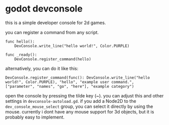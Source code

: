 # godot devconsole
this is a simple developer console for 2d games.

you can register a command from any script.

	func hello():
		DevConsole.write_line("hello world!", Color.PURPLE)
		
	func _ready():
		DevConsole.register_command(hello)

alternatively, you can do it like this:
	
	DevConsole.register_command(func(): DevConsole.write_line("hello world!", Color.PURPLE), "hello", "example user command.", ["parameter", "names", "go", "here"], "example category")

open the console by pressing the tilde key (~). you can adjust this and other settings in `devconsole-autoload.gd`. if you add a Node2D to the `dev_console_mouse_select` group, you can select it directly by using the mouse.
currently i dont have any mouse support for 3d objects, but it is probably easy to implement.
